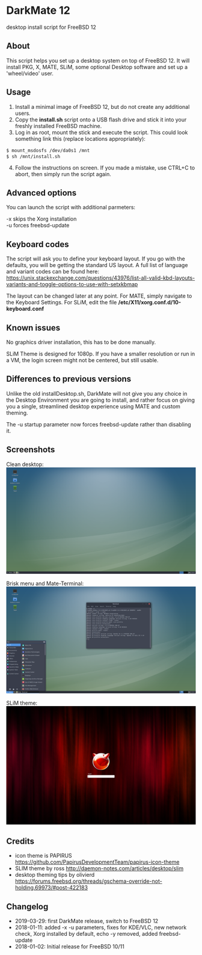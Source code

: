 # DarkMate 12
desktop install script for FreeBSD 12

## About
This script helps you set up a desktop system on top of FreeBSD 12. It will install PKG, X, MATE, SLiM, some optional Desktop software and set up a 'wheel/video' user.

## Usage
1. Install a minimal image of FreeBSD 12, but do not create any additional users.
2. Copy the **install.sh** script onto a USB flash drive and stick it into your freshly installed FreeBSD machine.
3. Log in as root, mount the stick and execute the script. This could look something link this (replace locations appropriately):
```
$ mount_msdosfs /dev/da0s1 /mnt
$ sh /mnt/install.sh
```
4. Follow the instructions on screen. If you made a mistake, use CTRL+C to abort, then simply run the script again.

## Advanced options
You can launch the script with additional parmeters:

-x skips the Xorg installation<br />
-u forces freebsd-update

## Keyboard codes
The script will ask you to define your keyboard layout. If you go with the defaults, you will be getting the standard US layout. A full list of language and variant codes can be found here: https://unix.stackexchange.com/questions/43976/list-all-valid-kbd-layouts-variants-and-toggle-options-to-use-with-setxkbmap

The layout can be changed later at any point. For MATE, simply navigate to the Keyboard Settings. For SLiM, edit the file **/etc/X11/xorg.conf.d/10-keyboard.conf**

## Known issues
No graphics driver installation, this has to be done manually.

SLiM Theme is designed for 1080p. If you have a smaller resolution or run in a VM, the login screen might not be centered, but still usable.

## Differences to previous versions
Unlike the old installDesktop.sh, DarkMate will not give you any choice in the Desktop Environment you are going to install, and rather focus on giving you a single, streamlined desktop experience using MATE and custom theming.

The -u startup parameter now forces freebsd-update rather than disabling it.

## Screenshots

Clean desktop:
![PIC Desktop](Screenshots/dm12-desktop.png)

Brisk menu and Mate-Terminal:
![PIC Desktop](Screenshots/dm12-terminal.png)

SLiM theme:
![PIC Desktop](Screenshots/slim-freebsd.png)

## Credits
- icon theme is PAPIRUS https://github.com/PapirusDevelopmentTeam/papirus-icon-theme
- SLIM theme by ross http://daemon-notes.com/articles/desktop/slim
- desktop theming tips by olivierd https://forums.freebsd.org/threads/gschema-override-not-holding.69973/#post-422183

## Changelog
- 2019-03-29: first DarkMate release, switch to FreeBSD 12
- 2018-01-11: added -x -u parameters, fixes for KDE/VLC, new network check, Xorg installed by default, echo -y removed, added freebsd-update<br />
- 2018-01-02: Initial release for FreeBSD 10/11
